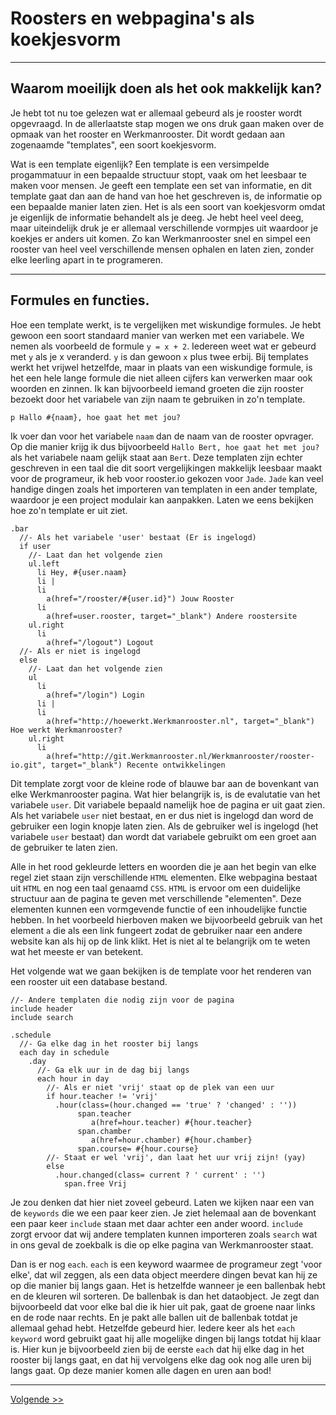 # Roosters en webpagina's als koekjesvorm
---

## Waarom moeilijk doen als het ook makkelijk kan?
Je hebt tot nu toe gelezen wat er allemaal gebeurd als je rooster wordt opgevraagd. In de allerlaatste stap mogen we ons druk gaan maken over de opmaak van het rooster en Werkmanrooster. Dit wordt gedaan aan zogenaamde "templates", een soort koekjesvorm.

Wat is een template eigenlijk? Een template is een versimpelde progammatuur in een bepaalde structuur stopt, vaak om het leesbaar te maken voor mensen. Je geeft een template een set van informatie, en dit template gaat dan aan de hand van hoe het geschreven is, de informatie op een bepaalde manier laten zien. Het is als een soort van koekjesvorm omdat je eigenlijk de informatie behandelt als je deeg. Je hebt heel veel deeg, maar uiteindelijk druk je er allemaal verschillende vormpjes uit waardoor je koekjes er anders uit komen. Zo kan Werkmanrooster snel en simpel een rooster van heel veel verschillende mensen ophalen en laten zien, zonder elke leerling apart in te programeren.

---

## Formules en functies.
Hoe een template werkt, is te vergelijken met wiskundige formules. Je hebt gewoon een soort standaard manier van werken met een variabele. We nemen als voorbeeld de formule `y = x + 2`. Iedereen weet wat er gebeurd met `y` als je x veranderd. `y` is dan gewoon `x` plus twee erbij. Bij templates werkt het vrijwel hetzelfde, maar in plaats van een wiskundige formule, is het een hele lange formule die niet alleen cijfers kan verwerken maar ook woorden en zinnen. Ik kan bijvoorbeeld iemand groeten die zijn rooster bezoekt door het variabele van zijn naam te gebruiken in zo'n template.

```jade
p Hallo #{naam}, hoe gaat het met jou?
```

Ik voer dan voor het variabele `naam` dan de naam van de rooster opvrager. Op die manier krijg ik dus bijvoorbeeld `Hallo Bert, hoe gaat het met jou?` als het variabele naam gelijk staat aan `Bert`. Deze templaten zijn echter geschreven in een taal die dit soort vergelijkingen makkelijk leesbaar maakt voor de programeur, ik heb voor rooster.io gekozen voor `Jade`. `Jade` kan veel handige dingen zoals het importeren van templaten in een ander template, waardoor je een project modulair kan aanpakken. Laten we eens bekijken hoe zo'n template er uit ziet.

```jade
.bar
  //- Als het variabele 'user' bestaat (Er is ingelogd)
  if user
    //- Laat dan het volgende zien
    ul.left
      li Hey, #{user.naam}
      li |
      li
        a(href="/rooster/#{user.id}") Jouw Rooster
      li
        a(href=user.rooster, target="_blank") Andere roostersite
    ul.right
      li
        a(href="/logout") Logout
  //- Als er niet is ingelogd
  else
    //- Laat dan het volgende zien
    ul
      li
        a(href="/login") Login
      li |
      li
        a(href="http://hoewerkt.Werkmanrooster.nl", target="_blank") Hoe werkt Werkmanrooster?
    ul.right
      li
        a(href="http://git.Werkmanrooster.nl/Werkmanrooster/rooster-io.git", target="_blank") Recente ontwikkelingen
```

Dit template zorgt voor de kleine rode of blauwe bar aan de bovenkant van elke Werkmanrooster pagina. Wat hier belangrijk is, is de evalutatie van het variabele `user`. Dit variabele bepaald namelijk hoe de pagina er uit gaat zien. Als het variabele `user` niet bestaat, en er dus niet is ingelogd dan word de gebruiker een login knopje laten zien. Als de gebruiker wel is ingelogd (het variabele `user` bestaat) dan wordt dat variabele gebruikt om een groet aan de gebruiker te laten zien.

Alle in het rood gekleurde letters en woorden die je aan het begin van elke regel ziet staan zijn verschillende `HTML` elementen. Elke webpagina bestaat uit `HTML` en nog een taal genaamd `CSS`. `HTML` is ervoor om een duidelijke structuur aan de pagina te geven met verschillende "elementen". Deze elementen kunnen een vormgevende functie of een inhoudelijke functie hebben. In het voorbeeld hierboven maken we bijvoorbeeld gebruik van het element `a` die als een link fungeert zodat de gebruiker naar een andere website kan als hij op de link klikt. Het is niet al te belangrijk om te weten wat het meeste er van betekent.

Het volgende wat we gaan bekijken is de template voor het renderen van een rooster uit een database bestand.
```jade
//- Andere templaten die nodig zijn voor de pagina
include header
include search

.schedule
  //- Ga elke dag in het rooster bij langs
  each day in schedule
    .day
      //- Ga elk uur in de dag bij langs
      each hour in day
        //- Als er niet 'vrij' staat op de plek van een uur
        if hour.teacher != 'vrij'
          .hour(class=(hour.changed == 'true' ? 'changed' : ''))
               span.teacher
                  a(href=hour.teacher) #{hour.teacher}
               span.chamber
                  a(href=hour.chamber) #{hour.chamber}
               span.course= #{hour.course}
        //- Staat er wel 'vrij', dan laat het uur vrij zijn! (yay)
        else
          .hour.changed(class= current ? ' current' : '')
            span.free Vrij
```

Je zou denken dat hier niet zoveel gebeurd. Laten we kijken naar een van de `keywords` die we een paar keer zien. Je ziet helemaal aan de bovenkant een paar keer `include` staan met daar achter een ander woord. `include` zorgt ervoor dat wij andere templaten kunnen importeren zoals `search` wat in ons geval de zoekbalk is die op elke pagina van Werkmanrooster staat.

Dan is er nog `each`. `each` is een keyword waarmee de programeur zegt 'voor elke', dat wil zeggen, als een data object meerdere dingen bevat kan hij ze op die manier bij langs gaan. Het is hetzelfde wanneer je een ballenbak hebt en de kleuren wil sorteren. De ballenbak is dan het dataobject. Je zegt dan bijvoorbeeld  dat voor elke bal die ik hier uit pak, gaat de groene naar links en de rode naar rechts. En je pakt alle ballen uit de ballenbak totdat je allemaal gehad hebt. Hetzelfde gebeurd hier. Iedere keer als het `each` `keyword` word gebruikt gaat hij alle mogelijke dingen bij langs totdat hij klaar is. Hier kun je bijvoorbeeld zien bij de eerste `each` dat hij elke dag in het rooster bij langs gaat, en dat hij vervolgens elke dag ook nog alle uren bij langs gaat. Op deze manier komen alle dagen en uren aan bod!

---
[Volgende  >>](/database)
